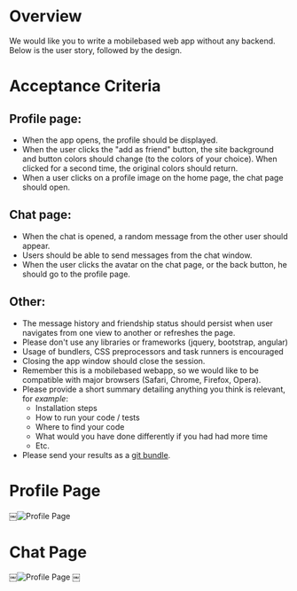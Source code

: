 # Overview
We would like you to write a mobile­based web app without any backend. Below is the user story, followed by the design.

# Acceptance Criteria

## Profile page:
- When the app opens, the profile should be displayed.
- When the user clicks the "add as friend" button, the site background and button colors
should change (to the colors of your choice). When clicked for a second time, the
original colors should return.
- When a user clicks on a profile image on the home page, the chat page should open.

## Chat page:
- When the chat is opened, a random message from the other user should appear.
- Users should be able to send messages from the chat window.
- When the user clicks the avatar on the chat page, or the back button, he should go to
the profile page.

## Other:
- The message history and friendship status should persist when user navigates from one view to another or refreshes the page.
- Please don't use any libraries or frameworks (jquery, bootstrap, angular)
- Usage of bundlers, CSS preprocessors and task runners is encouraged 
- Closing the app window should close the session.
- Remember this is a mobile­based web­app, so we would like to be compatible with major
browsers (Safari, Chrome, Firefox, Opera).
- Please provide a short summary detailing anything you think is relevant, for _example_:
  - Installation steps
  - How to run your code / tests
  - Where to find your code
  - What would you have done differently if you had had more time
  - Etc.
- Please send your results as a [git bundle](https://git-scm.com/docs/git-bundle).


# Profile Page
￼![Profile Page](./img/profile-page.png)

# Chat Page
￼![Profile Page](./img/chat-page.png)
￼

